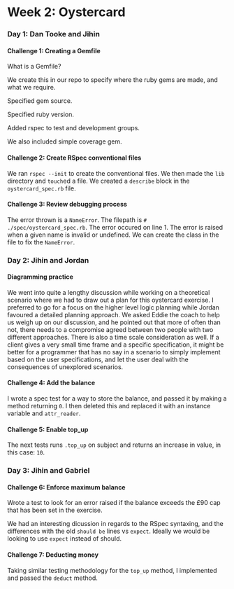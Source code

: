 # Week 2: Oystercard

### Day 1: Dan Tooke and Jihin

#### Challenge 1: Creating a Gemfile

What is a Gemfile?

We create this in our repo to specify where the ruby gems are made, and what we require.

Specified gem source.

Specified ruby version.

Added rspec to test and development groups.

We also included simple coverage gem.


#### Challenge 2: Create RSpec conventional files

We ran `rspec --init` to create the conventional files. We then made the `lib` directory and `touch`ed a file. We created a `describe` block in the `oystercard_spec.rb` file.

#### Challenge 3: Review debugging process

The error thrown is a `NameError`.
The filepath is `# ./spec/oystercard_spec.rb`.
The error occured on line 1.
The error is raised when a given name is invalid or undefined.
We can create the class in the file to fix the `NameError`.

### Day 2: Jihin and Jordan

#### Diagramming practice

We went into quite a lengthy discussion while working on a theoretical scenario where we had to draw out a plan for this oystercard exercise. I preferred to go for a focus on the higher level logic planning while Jordan favoured a detailed planning approach.
We asked Eddie the coach to help us weigh up on our discussion, and he pointed out that more of often than not, there needs to a compromise agreed between two people with two different approaches. There is also a time scale consideration as well. If a client gives a very small time frame and a specific specification, it might be better for a programmer that has no say in a scenario to simply implement based on the user specifications, and let the user deal with the consequences of unexplored scenarios.

#### Challenge 4: Add the balance

I wrote a spec test for a way to store the balance, and passed it by making a method returning `0`. I then deleted this and replaced it with an instance variable and `attr_reader`.

#### Challenge 5: Enable top_up

The next tests runs `.top_up` on subject and returns an increase in value, in this case: `10`.

### Day 3: Jihin and Gabriel

#### Challenge 6: Enforce maximum balance

Wrote a test to look for an error raised if the balance exceeds the £90 cap that has been set in the exercise.

We had an interesting dicussion in regards to the RSpec syntaxing, and the differences with the old `should be` lines vs `expect`. Ideally we would be looking to use `expect` instead of should.

#### Challenge 7: Deducting money

Taking similar testing methodology for the `top_up` method, I implemented and passed the `deduct` method.
